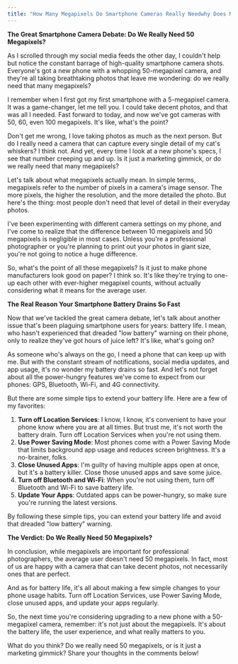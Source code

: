 ```yaml
---
title: "How Many Megapixels Do Smartphone Cameras Really Needwhy Does My Smartphone Battery Drain So Fast"
---
```


**The Great Smartphone Camera Debate: Do We Really Need 50 Megapixels?**

As I scrolled through my social media feeds the other day, I couldn't help but notice the constant barrage of high-quality smartphone camera shots. Everyone's got a new phone with a whopping 50-megapixel camera, and they're all taking breathtaking photos that leave me wondering: do we really need that many megapixels?

I remember when I first got my first smartphone with a 5-megapixel camera. It was a game-changer, let me tell you. I could take decent photos, and that was all I needed. Fast forward to today, and now we've got cameras with 50, 60, even 100 megapixels. It's like, what's the point?

Don't get me wrong, I love taking photos as much as the next person. But do I really need a camera that can capture every single detail of my cat's whiskers? I think not. And yet, every time I look at a new phone's specs, I see that number creeping up and up. Is it just a marketing gimmick, or do we really need that many megapixels?

Let's talk about what megapixels actually mean. In simple terms, megapixels refer to the number of pixels in a camera's image sensor. The more pixels, the higher the resolution, and the more detailed the photo. But here's the thing: most people don't need that level of detail in their everyday photos.

I've been experimenting with different camera settings on my phone, and I've come to realize that the difference between 10 megapixels and 50 megapixels is negligible in most cases. Unless you're a professional photographer or you're planning to print out your photos in giant size, you're not going to notice a huge difference.

So, what's the point of all these megapixels? Is it just to make phone manufacturers look good on paper? I think so. It's like they're trying to one-up each other with ever-higher megapixel counts, without actually considering what it means for the average user.

**The Real Reason Your Smartphone Battery Drains So Fast**

Now that we've tackled the great camera debate, let's talk about another issue that's been plaguing smartphone users for years: battery life. I mean, who hasn't experienced that dreaded "low battery" warning on their phone, only to realize they've got hours of juice left? It's like, what's going on?

As someone who's always on the go, I need a phone that can keep up with me. But with the constant stream of notifications, social media updates, and app usage, it's no wonder my battery drains so fast. And let's not forget about all the power-hungry features we've come to expect from our phones: GPS, Bluetooth, Wi-Fi, and 4G connectivity.

But there are some simple tips to extend your battery life. Here are a few of my favorites:

1. **Turn off Location Services**: I know, I know, it's convenient to have your phone know where you are at all times. But trust me, it's not worth the battery drain. Turn off Location Services when you're not using them.
2. **Use Power Saving Mode**: Most phones come with a Power Saving Mode that limits background app usage and reduces screen brightness. It's a no-brainer, folks.
3. **Close Unused Apps**: I'm guilty of having multiple apps open at once, but it's a battery killer. Close those unused apps and save some juice.
4. **Turn off Bluetooth and Wi-Fi**: When you're not using them, turn off Bluetooth and Wi-Fi to save battery life.
5. **Update Your Apps**: Outdated apps can be power-hungry, so make sure you're running the latest versions.

By following these simple tips, you can extend your battery life and avoid that dreaded "low battery" warning.

**The Verdict: Do We Really Need 50 Megapixels?**

In conclusion, while megapixels are important for professional photographers, the average user doesn't need 50 megapixels. In fact, most of us are happy with a camera that can take decent photos, not necessarily ones that are perfect.

And as for battery life, it's all about making a few simple changes to your phone usage habits. Turn off Location Services, use Power Saving Mode, close unused apps, and update your apps regularly.

So, the next time you're considering upgrading to a new phone with a 50-megapixel camera, remember: it's not just about the megapixels. It's about the battery life, the user experience, and what really matters to you.

What do you think? Do we really need 50 megapixels, or is it just a marketing gimmick? Share your thoughts in the comments below!
